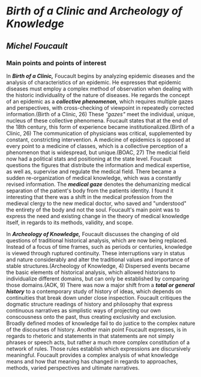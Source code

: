 # **_Birth of a Clinic and Archeology of Knowledge_**

## **_Michel Foucault_**

### Main points and points of interest

In **_Birth of a Clinic,_** Foucault begins by analyzing epidemic diseases and the analysis of characteristics of an epidemic. He expresses that epidemic diseases must employ a complex method of observation when dealing with the historic individuality of the nature of diseases. He regards the concept of an epidemic as a **_collective phenomenon,_** which requires multiple gazes and perspectives, with cross-checking of viewpoint in repeatedly corrected information.(Birth of a Clinic, 26) These *"gazes"* meet the individual, unique, nucleus of these collective phenomena. Foucault states that at the end of the 18th century, this form of experience became institutionalized.(Birth of a Clinic, 26) The communication of physicians was critical, supplemented by constant, constricting intervention. A medicine of epidemics is opposed at every point to a medicine of classes, which is a collective perception of a phenomenon that is widespread, but unique.(BOAC, 27) The medicial field now had a political stats and positioning at the state level. Foucault questions the figures that distribute the information and medical expertise, as well as, supervise and regulate the medical field. There became a sudden re-organization of medical knowledge, which was a constantly revised information. The **_medical gaze_** denotes the dehumanizing medical separation of the patient's body from the patients identity. I found it interesting that there was a shift in the medical profession from the medieval clergy to the new medical doctor, who saved and "understood" the entirety of the body and not the soul. Foucault's main point was to express the need and existing change in the theory of medical knowledge itself, in regards to its methods, validity, and scope.

In **_Archeology of Knowledge,_** Foucault discusses the changing of old questions of traditional historical analysis, which are now being replaced. Instead of a focus of time frames, such as periods or centuries, knowledge is viewed through ruptured continuity. These interruptions vary in status and nature considerably and alter the traditional values and importance of stable structures.(Archeology of Knowledge, 4) Dispersed events became the basic elements of historical analysis, which allowed historians to individualize different domains, but can only be established by comparing those domains.(AOK, 9) There was now a major shift from a **_total or general history_** to a contemporary study of history of ideas, which depends on continuities that break down under close inspection. Foucault critiques the dogmatic structure readings of history and philosophy that express continuous narratives as simplistic ways of projecting our own conscousness onto the past, thus creating exclusivity and exclusion. Broadly defined modes of knowledge fail to do justice to the complex nature of the discourses of history. Another main point Foucault expresses, is in regards to rhetoric and statements in that statements are not simply phrases or speech acts, but rather a much more complex constitution of a network of rules. Those rules establish which expressions are discursively meaningful. Foucault provides a complex analysis of what knowledge means and how that meaning has changed in regards to approaches, methods, varied perspectives and ultimate narratives.
